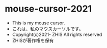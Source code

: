 # mouse-cursor-2021
- This is my mouse cursor.
- これは、私のマウスカーソルです。
- Copyright(c)2021- ZHIS All rights reserved
- ZHISが著作権を保有
